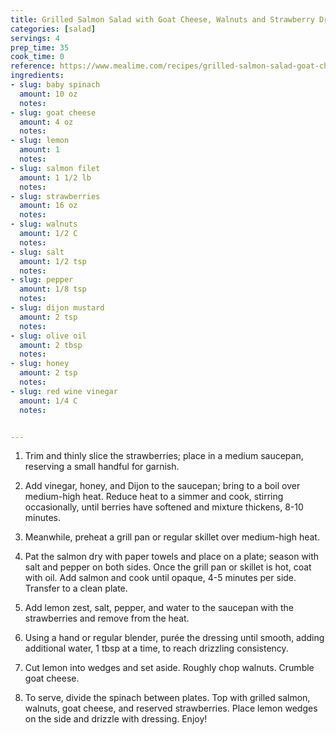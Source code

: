 ```yaml
---
title: Grilled Salmon Salad with Goat Cheese, Walnuts and Strawberry Dressing
categories: [salad]
servings: 4
prep_time: 35
cook_time: 0
reference: https://www.mealime.com/recipes/grilled-salmon-salad-goat-cheese-walnuts-strawberry-dressing/9396
ingredients:
- slug: baby spinach
  amount: 10 oz
  notes:
- slug: goat cheese
  amount: 4 oz
  notes:
- slug: lemon
  amount: 1
  notes:
- slug: salmon filet
  amount: 1 1/2 lb
  notes:
- slug: strawberries
  amount: 16 oz
  notes:
- slug: walnuts
  amount: 1/2 C
  notes:
- slug: salt
  amount: 1/2 tsp
  notes:
- slug: pepper
  amount: 1/8 tsp
  notes:
- slug: dijon mustard
  amount: 2 tsp
  notes:
- slug: olive oil
  amount: 2 tbsp
  notes:
- slug: honey
  amount: 2 tsp
  notes:
- slug: red wine vinegar
  amount: 1/4 C
  notes:


---
```


1. Trim and thinly slice the strawberries; place in a medium saucepan, reserving a small handful for garnish.

2. Add vinegar, honey, and Dijon to the saucepan; bring to a boil over medium-high heat. Reduce heat to a simmer and cook, stirring occasionally, until berries have softened and mixture thickens, 8-10 minutes.

3. Meanwhile, preheat a grill pan or regular skillet over medium-high heat.

4. Pat the salmon dry with paper towels and place on a plate; season with salt and pepper on both sides. Once the grill pan or skillet is hot, coat with oil. Add salmon and cook until opaque, 4-5 minutes per side. Transfer to a clean plate.

5. Add lemon zest, salt, pepper, and water to the saucepan with the strawberries and remove from the heat.

6. Using a hand or regular blender, purée the dressing until smooth, adding additional water, 1 tbsp at a time, to reach drizzling consistency.

7. Cut lemon into wedges and set aside. Roughly chop walnuts. Crumble goat cheese.


8. To serve, divide the spinach between plates. Top with grilled salmon, walnuts, goat cheese, and reserved strawberries. Place lemon wedges on the side and drizzle with dressing. Enjoy!
